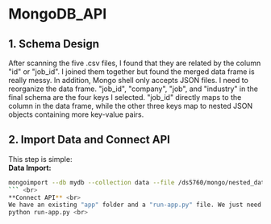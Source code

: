 # MongoDB_API
## 1. Schema Design <br>
After scanning the five .csv files, I found that they are related by the column "id" or "job_id". I joined them together but found the merged data frame is really messy. In addition, Mongo shell only accepts JSON files. I need to reorganize the data frame. "job_id", "company", "job", and "industry" in the final schema are the four keys I selected. "job_id" directly maps to the column in the data frame, while the other three keys map to nested JSON objects containing more key-value pairs. <br>
## 2. Import Data and Connect API <br>
This step is simple: <br>
**Data Import:** <br>
```bash
mongoimport --db mydb --collection data --file /ds5760/mongo/nested_data.json --jsonArray
``` <br>
**Connect API** <br>
We have an existing "app" folder and a "run-app.py" file. We just need to run: <br>
python run-app.py <br>

